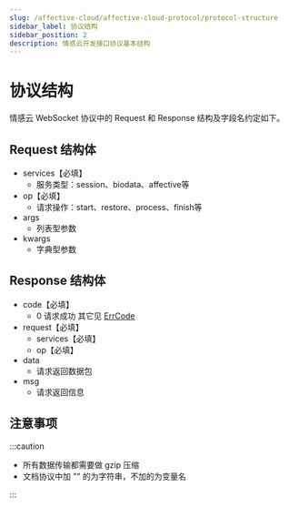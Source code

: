 ```yaml
---
slug: /affective-cloud/affective-cloud-protocol/protocol-structure
sidebar_label: 协议结构
sidebar_position: 2
description: 情感云开发接口协议基本结构
---
```


# 协议结构

情感云 WebSocket 协议中的 Request 和 Response 结构及字段名约定如下。

## Request 结构体

- services【必填】
  - 服务类型：session、biodata、affective等
- op【必填】
  - 请求操作：start、restore、process、finish等
- args
  - 列表型参数
- kwargs
  - 字典型参数

## Response 结构体

- code【必填】
  - 0 请求成功 其它见 [ErrCode](./)
- request【必填】
  - services【必填】
  - op【必填】
- data
  - 请求返回数据包
- msg
  - 请求返回信息

## 注意事项

:::caution

- 所有数据传输都需要做 gzip 压缩
- 文档协议中加 "" 的为字符串，不加的为变量名

:::